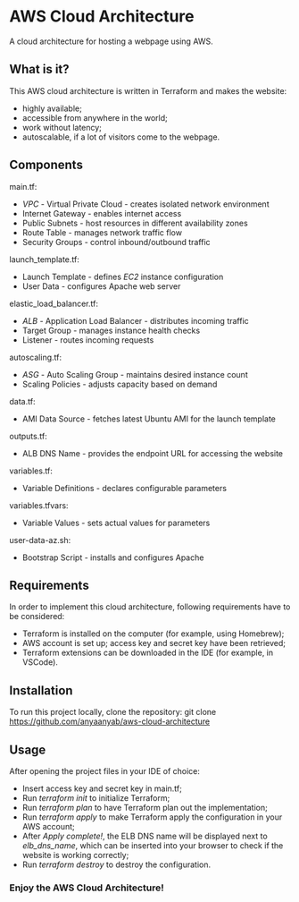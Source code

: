 # AWS Cloud Architecture

A cloud architecture for hosting a webpage using AWS.

## What is it?

This AWS cloud architecture is written in Terraform and makes the website:
- highly available;
- accessible from anywhere in the world;
- work without latency;
- autoscalable, if a lot of visitors come to the webpage.

## Components

main.tf:
- *VPC* - Virtual Private Cloud - creates isolated network environment
- Internet Gateway - enables internet access
- Public Subnets - host resources in different availability zones
- Route Table - manages network traffic flow
- Security Groups - control inbound/outbound traffic

launch_template.tf:
- Launch Template - defines *EC2* instance configuration
- User Data - configures Apache web server

elastic_load_balancer.tf:
- *ALB* - Application Load Balancer - distributes incoming traffic
- Target Group - manages instance health checks
- Listener - routes incoming requests

autoscaling.tf:
- *ASG* - Auto Scaling Group - maintains desired instance count
- Scaling Policies - adjusts capacity based on demand

data.tf:
- AMI Data Source - fetches latest Ubuntu AMI for the launch template

outputs.tf:
- ALB DNS Name - provides the endpoint URL for accessing the website

variables.tf:
- Variable Definitions - declares configurable parameters

variables.tfvars:
- Variable Values - sets actual values for parameters

user-data-az.sh:
- Bootstrap Script - installs and configures Apache

## Requirements

In order to implement this cloud architecture, following requirements have to be considered:
- Terraform is installed on the computer (for example, using Homebrew);
- AWS account is set up; access key and secret key have been retrieved;
- Terraform extensions can be downloaded in the IDE (for example, in VSCode).

## Installation

To run this project locally, clone the repository:
    git clone https://github.com/anyaanyab/aws-cloud-architecture

## Usage

After opening the project files in your IDE of choice:
- Insert access key and secret key in main.tf;
- Run *terraform init* to initialize Terraform;
- Run *terraform plan* to have Terraform plan out the implementation;
- Run *terraform apply* to make Terraform apply the configuration in your AWS account;
- After *Apply complete!*, the ELB DNS name will be displayed next to *elb_dns_name*, which can be inserted into your browser to check if the website is working correctly;
- Run *terraform destroy* to destroy the configuration.

### Enjoy the AWS Cloud Architecture!
